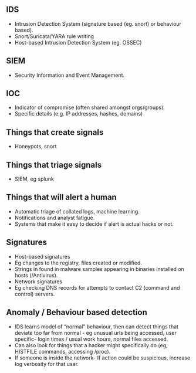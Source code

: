 ## IDS
- Intrusion Detection System (signature based (eg. snort) or behaviour based).
- Snort/Suricata/YARA rule writing
- Host-based Intrusion Detection System (eg. OSSEC)

## SIEM
- Security Information and Event Management.
  
## IOC
- Indicator of compromise (often shared amongst orgs/groups).
- Specific details (e.g. IP addresses, hashes, domains)

## Things that create signals
- Honeypots, snort

## Things that triage signals
- SIEM, eg splunk

## Things that will alert a human
- Automatic triage of collated logs, machine learning.
- Notifications and analyst fatigue.
- Systems that make it easy to decide if alert is actual hacks or not.

## Signatures
- Host-based signatures
- Eg changes to the registry, files created or modified.
- Strings in found in malware samples appearing in binaries installed on hosts (/Antivirus).
- Network signatures
- Eg checking DNS records for attempts to contact C2 (command and control) servers.

## Anomaly / Behaviour based detection
- IDS learns model of “normal” behaviour, then can detect things that deviate too far from normal - eg unusual urls being accessed, user specific- login times / usual work hours, normal files accessed.
- Can also look for things that a hacker might specifically do (eg, HISTFILE commands, accessing /proc).
- If someone is inside the network- If action could be suspicious, increase log verbosity for that user.
